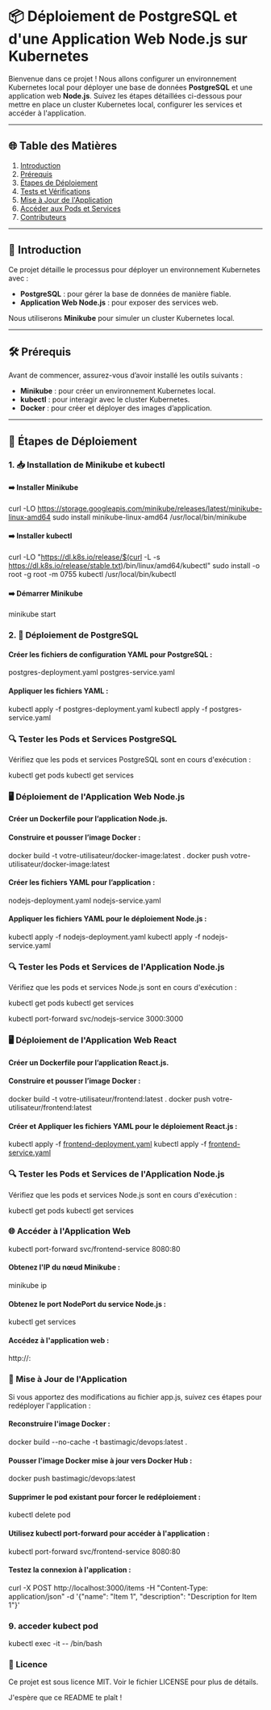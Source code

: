 # 📦 Déploiement de PostgreSQL et d'une Application Web Node.js sur Kubernetes

Bienvenue dans ce projet ! Nous allons configurer un environnement Kubernetes local pour déployer une base de données **PostgreSQL** et une application web **Node.js**. Suivez les étapes détaillées ci-dessous pour mettre en place un cluster Kubernetes local, configurer les services et accéder à l'application.

---

## 🌐 Table des Matières

1. [Introduction](#introduction)
2. [Prérequis](#prérequis)
3. [Étapes de Déploiement](#étapes-de-déploiement)
4. [Tests et Vérifications](#tests-et-vérifications)
5. [Mise à Jour de l'Application](#mise-à-jour-de-lapplication)
6. [Accéder aux Pods et Services](#accéder-aux-pods-et-services)
7. [Contributeurs](#contributeurs)

---

## 📝 Introduction

Ce projet détaille le processus pour déployer un environnement Kubernetes avec :

- **PostgreSQL** : pour gérer la base de données de manière fiable.
- **Application Web Node.js** : pour exposer des services web.

Nous utiliserons **Minikube** pour simuler un cluster Kubernetes local.

---

## 🛠 Prérequis

Avant de commencer, assurez-vous d’avoir installé les outils suivants :

- **Minikube** : pour créer un environnement Kubernetes local.
- **kubectl** : pour interagir avec le cluster Kubernetes.
- **Docker** : pour créer et déployer des images d’application.

---

## 🚀 Étapes de Déploiement

### 1. 📥 Installation de Minikube et kubectl

#### ➡️ Installer Minikube

curl -LO https://storage.googleapis.com/minikube/releases/latest/minikube-linux-amd64
sudo install minikube-linux-amd64 /usr/local/bin/minikube

#### ➡️ Installer kubectl

curl -LO "https://dl.k8s.io/release/$(curl -L -s https://dl.k8s.io/release/stable.txt)/bin/linux/amd64/kubectl"
sudo install -o root -g root -m 0755 kubectl /usr/local/bin/kubectl

#### ➡️ Démarrer Minikube

minikube start

### 2. 📂 Déploiement de PostgreSQL

#### Créer les fichiers de configuration YAML pour PostgreSQL :

postgres-deployment.yaml
postgres-service.yaml

#### Appliquer les fichiers YAML :

kubectl apply -f postgres-deployment.yaml
kubectl apply -f postgres-service.yaml

### 🔍 Tester les Pods et Services PostgreSQL

Vérifiez que les pods et services PostgreSQL sont en cours d'exécution :

kubectl get pods
kubectl get services

### 🖥 Déploiement de l'Application Web Node.js

#### Créer un Dockerfile pour l’application Node.js.

#### Construire et pousser l’image Docker :

docker build -t votre-utilisateur/docker-image:latest .
docker push votre-utilisateur/docker-image:latest

#### Créer les fichiers YAML pour l’application :

nodejs-deployment.yaml
nodejs-service.yaml

#### Appliquer les fichiers YAML pour le déploiement Node.js :

kubectl apply -f nodejs-deployment.yaml
kubectl apply -f nodejs-service.yaml

### 🔍 Tester les Pods et Services de l'Application Node.js

Vérifiez que les pods et services Node.js sont en cours d'exécution :

kubectl get pods
kubectl get services

kubectl port-forward svc/nodejs-service 3000:3000

### 🖥 Déploiement de l'Application Web React

#### Créer un Dockerfile pour l’application React.js.

#### Construire et pousser l’image Docker :

docker build -t votre-utilisateur/frontend:latest .
docker push votre-utilisateur/frontend:latest

#### Créer et Appliquer les fichiers YAML pour le déploiement React.js :

kubectl apply -f [frontend-deployment.yaml](http://_vscodecontentref_/1)
kubectl apply -f [frontend-service.yaml](http://_vscodecontentref_/2)

### 🔍 Tester les Pods et Services de l'Application Node.js

Vérifiez que les pods et services Node.js sont en cours d'exécution :

kubectl get pods
kubectl get services

### 🌐 Accéder à l'Application Web

kubectl port-forward svc/frontend-service 8080:80

#### Obtenez l'IP du nœud Minikube :

minikube ip

#### Obtenez le port NodePort du service Node.js :

kubectl get services

#### Accédez à l'application web :

http://<NodeIP>:<NodePort>

### 🔄 Mise à Jour de l'Application

Si vous apportez des modifications au fichier app.js, suivez ces étapes pour redéployer l'application :

#### Reconstruire l'image Docker :

docker build --no-cache -t bastimagic/devops:latest .

#### Pousser l'image Docker mise à jour vers Docker Hub :

docker push bastimagic/devops:latest

#### Supprimer le pod existant pour forcer le redéploiement :

kubectl delete pod <nodejs-pod-name>

#### Utilisez kubectl port-forward pour accéder à l'application :

kubectl port-forward svc/frontend-service 8080:80

#### Testez la connexion à l'application :

curl -X POST http://localhost:3000/items -H "Content-Type: application/json" -d '{"name": "Item 1", "description": "Description for Item 1"}'

### 9. acceder kubect pod

kubectl exec -it <postgres-pod-name> -- /bin/bash

### 📄 Licence

Ce projet est sous licence MIT. Voir le fichier LICENSE pour plus de détails.

J'espère que ce README te plaît !
